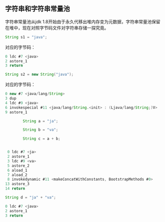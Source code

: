 
## 字符串和字符串常量池

字符串常量池从jdk 1.8开始由于永久代移出堆内存变为元数据，字符串常量池保留在堆中，现在对照字节码文件对字符串存储一探究竟。

```java
String s1 = "java";
```

对应的字节码：

```java
0 ldc #7 <java>
2 astore_1
3 return
```

```java
String s2 = new String("java");
```

对应的字节码：

```java
0 new #7 <java/lang/String>
3 dup
4 ldc #9 <java>
6 invokespecial #11 <java/lang/String.<init> : (Ljava/lang/String;)V>
9 astore_1
```

```java
        String a = "ja";

        String b = "va";

        String c = a + b;
```

```java

 0 ldc #7 <ja>
 2 astore_1
 3 ldc #9 <va>
 5 astore_2
 6 aload_1
 7 aload_2
 8 invokedynamic #11 <makeConcatWithConstants, BootstrapMethods #0>
13 astore_3
14 return

```

```java
String d = "ja" + "va";
```

```java
0 ldc #7 <java>
2 astore_1
3 return
```
